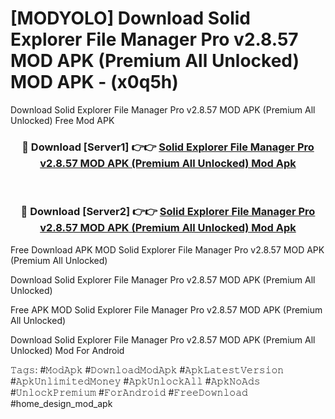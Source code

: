 # [MODYOLO] Download Solid Explorer File Manager Pro v2.8.57 MOD APK (Premium All Unlocked) MOD APK - (x0q5h)
Download Solid Explorer File Manager Pro v2.8.57 MOD APK (Premium All Unlocked) Free Mod APK

<div align="center">
<h3>🔴 Download [Server1] 👉👉 <a href="https://apk-comot.site?title=Solid_Explorer_File_Manager_Pro_v2.8.57_MOD_APK_(Premium_All_Unlocked)">Solid Explorer File Manager Pro v2.8.57 MOD APK (Premium All Unlocked) Mod Apk</a></h3><br>

<h3>🔴 Download [Server2] 👉👉 <a href="https://apk-comot.site?title=Solid_Explorer_File_Manager_Pro_v2.8.57_MOD_APK_(Premium_All_Unlocked)">Solid Explorer File Manager Pro v2.8.57 MOD APK (Premium All Unlocked) Mod Apk</a></h3>
</div>


Free Download APK MOD Solid Explorer File Manager Pro v2.8.57 MOD APK (Premium All Unlocked)

Download Solid Explorer File Manager Pro v2.8.57 MOD APK (Premium All Unlocked) 

Free APK MOD Solid Explorer File Manager Pro v2.8.57 MOD APK (Premium All Unlocked) 

Download Solid Explorer File Manager Pro v2.8.57 MOD APK (Premium All Unlocked) Mod For Android

𝚃𝚊𝚐𝚜: #𝙼𝚘𝚍𝙰𝚙𝚔 #𝙳𝚘𝚠𝚗𝚕𝚘𝚊𝚍𝙼𝚘𝚍𝙰𝚙𝚔 #𝙰𝚙𝚔𝙻𝚊𝚝𝚎𝚜𝚝𝚅𝚎𝚛𝚜𝚒𝚘𝚗 #𝙰𝚙𝚔𝚄𝚗𝚕𝚒𝚖𝚒𝚝𝚎𝚍𝙼𝚘𝚗𝚎𝚢 #𝙰𝚙𝚔𝚄𝚗𝚕𝚘𝚌𝚔𝙰𝚕𝚕 #𝙰𝚙𝚔𝙽𝚘𝙰𝚍𝚜 #𝚄𝚗𝚕𝚘𝚌𝚔𝙿𝚛𝚎𝚖𝚒𝚞𝚖 #𝙵𝚘𝚛𝙰𝚗𝚍𝚛𝚘𝚒𝚍 #𝙵𝚛𝚎𝚎𝙳𝚘𝚠𝚗𝚕𝚘𝚊𝚍 #home_design_mod_apk
